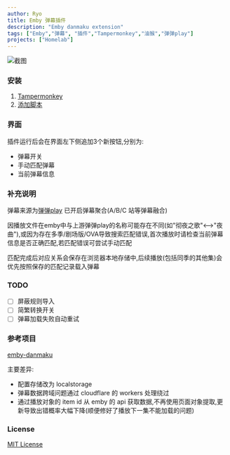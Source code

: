 ```yaml
---
author: Ryo
title: Emby 弹幕插件
description: "Emby danmaku extension"
tags: ["Emby","弹幕", "插件","Tampermonkey","油猴","弹弹play"]
projects: ["Homelab"]
---
```


![截图](https://s1.ax1x.com/2022/08/08/vMicjI.png)

### 安装
1. [Tampermonkey](https://www.tampermonkey.net/)
2. [添加脚本](https://cdn.jsdelivr.net/gh/RyoLee/emby-danmaku@gh-pages/ede.user.js)

### 界面
插件运行后会在界面左下侧追加3个新按钮,分别为:
- 弹幕开关
- 手动匹配弹幕
- 当前弹幕信息

### 补充说明
弹幕来源为[弹弹play](https://www.dandanplay.com/) 已开启弹幕聚合(A/B/C 站等弹幕融合)

因播放文件在emby中与上游弹弹play的名称可能存在不同(如"彻夜之歌"<-->"夜曲"),或因为存在多季/剧场版/OVA导致搜索匹配错误,首次播放时请检查当前弹幕信息是否正确匹配,若匹配错误可尝试手动匹配

匹配完成后对应关系会保存在浏览器本地存储中,后续播放(包括同季的其他集)会优先按照保存的匹配记录载入弹幕

### TODO
- [ ] 屏蔽规则导入
- [ ] 简繁转换开关
- [ ] 弹幕加载失败自动重试

### 参考项目

[emby-danmaku](https://github.com/susundingkai/emby-danmaku)

主要差异:
- 配置存储改为 localstorage
- 弹幕数据跨域问题通过 cloudflare 的 workers 处理绕过
- 通过播放对象的 item id 从 emby 的 api 获取数据,不再使用页面对象提取,更新导致出错概率大幅下降(顺便修好了播放下一集不能加载的问题)

### License
[MIT License](https://github.com/RyoLee/emby-danmaku/blob/master/LICENSE)